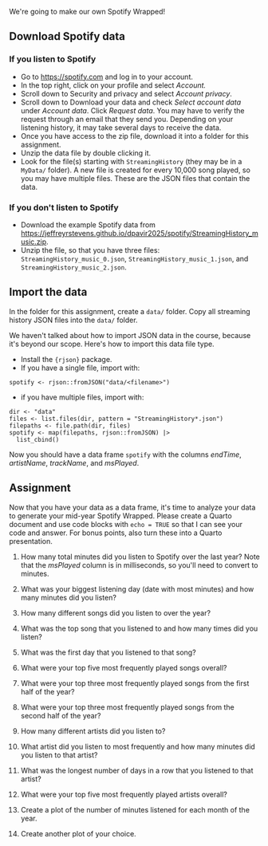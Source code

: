 
We're going to make our own Spotify Wrapped! 

## Download Spotify data

### If you listen to Spotify

- Go to <https://spotify.com> and log in to your account. 
- In the top right, click on your profile and select _Account._
- Scroll down to Security and privacy and select _Account privacy_.
- Scroll down to Download your data and check _Select account data_ under _Account data_. Click _Request data_. You may have to verify the request through an email that they send you. Depending on your listening history, it may take several days to receive the data.
- Once you have access to the zip file, download it into a folder for this assignment. 
- Unzip the data file by double clicking it.
- Look for the file(s) starting with `StreamingHistory` (they may be in a `MyData/` folder). A new file is created for every 10,000 song played, so you may have multiple files. These are the JSON files that contain the data.

### If you don't listen to Spotify

- Download the example Spotify data from <https://jeffreyrstevens.github.io/dpavir2025/spotify/StreamingHistory_music.zip>.
- Unzip the file, so that you have three files: `StreamingHistory_music_0.json`, `StreamingHistory_music_1.json`, and `StreamingHistory_music_2.json`.

## Import the data

In the folder for this assignment, create a `data/` folder. Copy all streaming history JSON files into the `data/` folder.

We haven't talked about how to import JSON data in the course, because it's beyond our scope. Here's how to import this data file type.

- Install the `{rjson}` package.
- If you have a single file, import with:
```{r eval = FALSE}
spotify <- rjson::fromJSON("data/<filename>")
```

- if you have multiple files, import with:
```{r eval = FALSE}
dir <- "data"
files <- list.files(dir, pattern = "StreamingHistory*.json")
filepaths <- file.path(dir, files)
spotify <- map(filepaths, rjson::fromJSON) |>
  list_cbind()
```

Now you should have a data frame `spotify` with the columns _endTime_, _artistName_, _trackName_, and _msPlayed_.

## Assignment

Now that you have your data as a data frame, it's time to analyze your data to generate your mid-year Spotify Wrapped. Please create a Quarto document and use code blocks with `echo = TRUE` so that I can see your code and answer. For bonus points, also turn these into a Quarto presentation.

1. How many total minutes did you listen to Spotify over the last year? Note that the _msPlayed_ column is in milliseconds, so you'll need to convert to minutes.

1. What was your biggest listening day (date with most minutes) and how many minutes did you listen?

1. How many different songs did you listen to over the year?

1. What was the top song that you listened to and how many times did you listen? 

1. What was the first day that you listened to that song?

1. What were your top five most frequently played songs overall?

1. What were your top three most frequently played songs from the first half of the year?

1. What were your top three most frequently played songs from the second half of the year?

1. How many different artists did you listen to?

1. What artist did you listen to most frequently and how many minutes did you listen to that artist?

1. What was the longest number of days in a row that you listened to that artist?

1. What were your top five most frequently played artists overall?

1. Create a plot of the number of minutes listened for each month of the year.

1. Create another plot of your choice.




